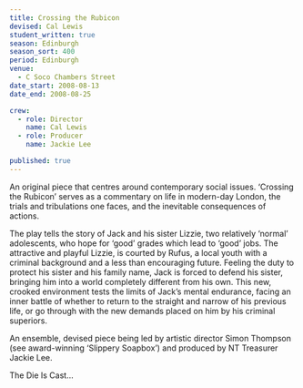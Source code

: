 ```yaml
---
title: Crossing the Rubicon
devised: Cal Lewis
student_written: true
season: Edinburgh
season_sort: 400
period: Edinburgh
venue:
  - C Soco Chambers Street
date_start: 2008-08-13
date_end: 2008-08-25

crew:
  - role: Director
    name: Cal Lewis
  - role: Producer
    name: Jackie Lee

published: true
---
```


An original piece that centres around contemporary social issues. ‘Crossing the Rubicon’ serves as a commentary on life in modern-day London, the trials and tribulations one faces, and the inevitable consequences of actions.

The play tells the story of Jack and his sister Lizzie, two relatively ‘normal’ adolescents, who hope for ‘good’ grades which lead to ‘good’ jobs. The attractive and playful Lizzie, is courted by Rufus, a local youth with a criminal background and a less than encouraging future. Feeling the duty to protect his sister and his family name, Jack is forced to defend his sister, bringing him into a world completely different from his own. This new, crooked environment tests the limits of Jack’s mental endurance, facing an inner battle of whether to return to the straight and narrow of his previous life, or go through with the new demands placed on him by his criminal superiors.

An ensemble, devised piece being led by artistic director Simon Thompson (see award-winning ‘Slippery Soapbox’) and produced by NT Treasurer Jackie Lee.

The Die Is Cast...
